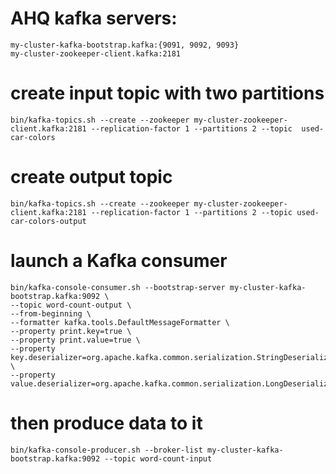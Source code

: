 # AHQ kafka servers: 

    my-cluster-kafka-bootstrap.kafka:{9091, 9092, 9093}
    my-cluster-zookeeper-client.kafka:2181

# create input topic with two partitions

    bin/kafka-topics.sh --create --zookeeper my-cluster-zookeeper-client.kafka:2181 --replication-factor 1 --partitions 2 --topic  used-car-colors

# create output topic

    bin/kafka-topics.sh --create --zookeeper my-cluster-zookeeper-client.kafka:2181 --replication-factor 1 --partitions 2 --topic used-car-colors-output

# launch a Kafka consumer

    bin/kafka-console-consumer.sh --bootstrap-server my-cluster-kafka-bootstrap.kafka:9092 \
    --topic word-count-output \
    --from-beginning \
    --formatter kafka.tools.DefaultMessageFormatter \
    --property print.key=true \
    --property print.value=true \
    --property key.deserializer=org.apache.kafka.common.serialization.StringDeserializer \
    --property value.deserializer=org.apache.kafka.common.serialization.LongDeserializer

# then produce data to it

    bin/kafka-console-producer.sh --broker-list my-cluster-kafka-bootstrap.kafka:9092 --topic word-count-input

